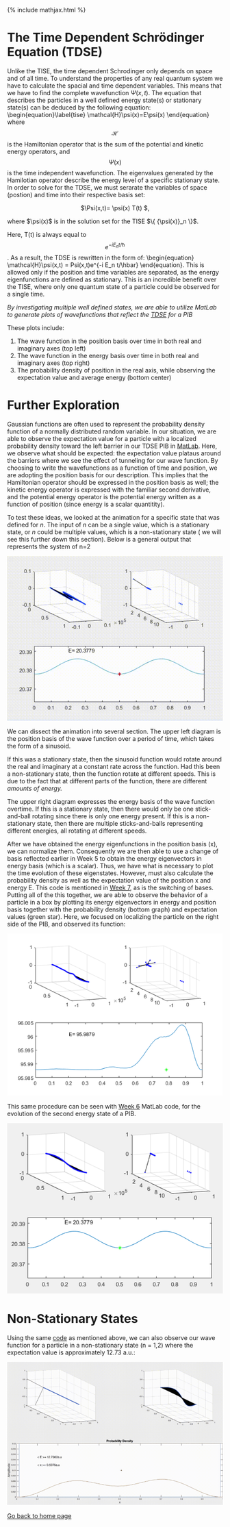 {% include mathjax.html %}

# The Time Dependent Schrödinger Equation (TDSE)

Unlike the TISE, the time dependent Schrodinger only depends on space and of all time. To understand the properties
of any real quantum system we have to calculate the spacial and time dependent variables. This means that we have to find the 
complete wavefunction $\Psi(x,t)$.
The equation that describes the particles in a well defined energy state(s) or stationary state(s) can be deduced by the
following equation:
  \begin{equation}\label{tise}
    \mathcal{H}\psi(x)=E\psi(x)
\end{equation}
where $$\mathcal{H}$$ is the Hamiltonian operator that is the sum of the potential and kinetic energy operators, 
and $$\Psi(x)$$ is the time independent wavefunction.
The eigenvalues generated by the Hamilotian operator describe the energy level of a specific stationary state.
In order to solve for the TDSE, we must serarate the variables of space (postion) and time into their respective basis set:
<p align="center">  $\Psi(x,t)= \psi(x) T(t) $, </p>
where $\psi(x)$ is in the solution set for the TISE $\{ {\psi(x)}_n \}$.

Here, T(t) is always equal to $$e^{-i E_n t/\hbar}$$. As a result, the TDSE is rewritten in the form of: \begin{equation} \mathcal{H}\psi(x,t) = Psi(x,t)e^{-i E_n t/\hbar} \end{equation}. This is allowed only if the position and time variables are separated, as the energy eigenfunctions are defined as stationary. This is an incredible benefit over the TISE, where only one quantum state of a particle could be observed for a single time. 

*By investigating multiple well defined states, we are able to utilize MatLab to generate plots of wavefunctions that reflect the [TDSE](/MLW6.md) for a PIB*

These plots include: 
1. The wave function in the position basis over time in both real and imaginary axes (top left)
1. The wave function in the energy basis over time in both real and imaginary axes (top right)
1. The probability density of position in the real axis, while observing the expectation value and average energy (bottom center)


# Further Exploration 

Gaussian functions are often used to represent the probability density function of a normally distributed random variable. In our situation, we are able to observe the expectation value for a particle with a localized probability density toward the left barrier in our TDSE PIB in [MatLab](/MLW6b.md). Here, we observe what should be expected: the expectation value plataus around the barriers where we see the effect of tunneling for our wave function. By choosing to write the wavefunctions as a function of time and position, we are adopting the position basis for our description. This implies that the Hamiltonian operator should be expressed in the position basis as well; the kinetic energy operator is expressed with the familiar second derivative, and the potential energy operator is the potential energy written as a function of position (since energy is a scalar quantitity).

To test these ideas, we looked at the animation for a specific state that was defined for *n*. The input of *n* can be a single value, which is a stationary state, or *n* could be multiple values, which is a non-stationary state ( we will see this further down this section). Below is a general output that represents the system of n=2

![TDSE](/TDSE.gif)

We can dissect the animation into several section. The upper left diagram is the position basis of the wave function over a period of time, which takes the form of a sinusoid.

If this was a stationary state, then the sinusoid function would rotate around the real and imaginary at a constant rate across the function. Had this been a non-stationary state, then the function rotate at different speeds. This is due to the fact that at different parts of the function, there are different *amounts of energy.*  

The upper right diagram expresses the energy basis of the wave function overtime. If this is a stationary state, then there would only be one stick-and-ball rotating since there is only one energy present. If this is a non-stationary state, then there are multiple sticks-and-balls representing different energies, all rotating at different speeds. 

After we have obtained the energy eigenfunctions in the position basis (x), we can normalize them. Consequently we are then able to use a change of basis reflected earlier in Week 5 to obtain the energy eigenvectors in energy basis (which is a scalar). Thus, we have what is necessary to plot the time evolution of these eigenstates. However, must also calculate the probability density as well as the expectation value of the position x and energy E. This code is mentioned in [Week 7](/MLW6c.md), as is the switching of bases. Putting all of the this together, we are able to observe the behavior of a particle in a box by plotting its energy eigenvectors in energy and position basis together with the probability density (bottom graph) and expectation values (green star). Here, we focused on
localizing the particle on the right side of the PIB, and observed its 
function:

![test](/gif.png)



This same procedure can be seen with [Week 6](/MLW6.md) MatLab code, for the evolution of the second energy state of a PIB.


![Expectation value](/GIF2.gif)

# Non-Stationary States

Using the same [code](/MLW6c.md) as mentioned above, we can also observe our wave function for a particle in a non-stationary state (n = 1,2) where the expectation value is approximately 12.73 a.u.: 

![nonstationary](/GIF3.gif)



[Go back to home page](/README.md)


